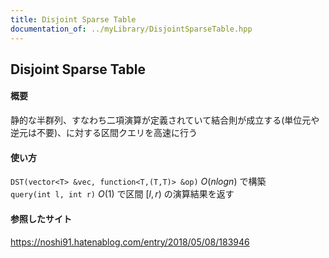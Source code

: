 ```yaml
---
title: Disjoint Sparse Table
documentation_of: ../myLibrary/DisjointSparseTable.hpp
---
```


## Disjoint Sparse Table

#### 概要
静的な半群列、すなわち二項演算が定義されていて結合則が成立する(単位元や逆元は不要)、に対する区間クエリを高速に行う  
#### 使い方
`DST(vector<T> &vec, function<T,(T,T)> &op)` $O(nlogn)$ で構築  
`query(int l, int r)` $O(1)$ で区間 $[l, r)$ の演算結果を返す
#### 参照したサイト 
https://noshi91.hatenablog.com/entry/2018/05/08/183946